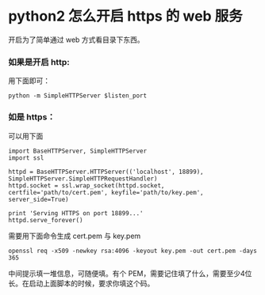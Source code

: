 # python2 怎么开启 https 的 web 服务

开启为了简单通过 web 方式看目录下东西。

### 如果是开启 http: 
用下面即可：
```
python -m SimpleHTTPServer $listen_port
```

### 如是 https：
可以用下面
```
import BaseHTTPServer, SimpleHTTPServer
import ssl

httpd = BaseHTTPServer.HTTPServer(('localhost', 18899), SimpleHTTPServer.SimpleHTTPRequestHandler)
httpd.socket = ssl.wrap_socket(httpd.socket, certfile='path/to/cert.pem', keyfile='path/to/key.pem', server_side=True)

print 'Serving HTTPS on port 18899...'
httpd.serve_forever()
```

需要用下面命令生成 cert.pem 与 key.pem
```
openssl req -x509 -newkey rsa:4096 -keyout key.pem -out cert.pem -days 365
```
中间提示填一堆信息，可随便填。有个 PEM，需要记住填了什么，需要至少4位长。在启动上面脚本的时候，要求你填这个码。
